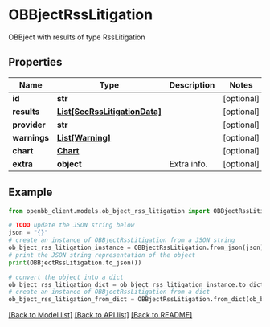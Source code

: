 # OBBjectRssLitigation

OBBject with results of type RssLitigation

## Properties

Name | Type | Description | Notes
------------ | ------------- | ------------- | -------------
**id** | **str** |  | [optional] 
**results** | [**List[SecRssLitigationData]**](SecRssLitigationData.md) |  | [optional] 
**provider** | **str** |  | [optional] 
**warnings** | [**List[Warning]**](Warning.md) |  | [optional] 
**chart** | [**Chart**](Chart.md) |  | [optional] 
**extra** | **object** | Extra info. | [optional] 

## Example

```python
from openbb_client.models.ob_bject_rss_litigation import OBBjectRssLitigation

# TODO update the JSON string below
json = "{}"
# create an instance of OBBjectRssLitigation from a JSON string
ob_bject_rss_litigation_instance = OBBjectRssLitigation.from_json(json)
# print the JSON string representation of the object
print(OBBjectRssLitigation.to_json())

# convert the object into a dict
ob_bject_rss_litigation_dict = ob_bject_rss_litigation_instance.to_dict()
# create an instance of OBBjectRssLitigation from a dict
ob_bject_rss_litigation_from_dict = OBBjectRssLitigation.from_dict(ob_bject_rss_litigation_dict)
```
[[Back to Model list]](../README.md#documentation-for-models) [[Back to API list]](../README.md#documentation-for-api-endpoints) [[Back to README]](../README.md)


